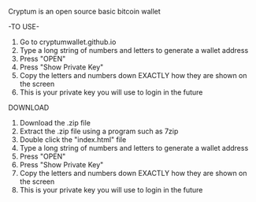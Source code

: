 Cryptum is an open source basic bitcoin wallet

-TO USE-
1. Go to cryptumwallet.github.io
2. Type a long string of numbers and letters to generate a wallet address
3. Press "OPEN"
4. Press "Show Private Key"
5. Copy the letters and numbers down EXACTLY how they are shown on the screen
6. This is your private key you will use to login in the future

DOWNLOAD
1. Download the .zip file
2. Extract the .zip file using a program such as 7zip
3. Double click the "index.html" file
4. Type a long string of numbers and letters to generate a wallet address
5. Press "OPEN"
6. Press "Show Private Key"
7. Copy the letters and numbers down EXACTLY how they are shown on the screen
8. This is your private key you will use to login in the future

